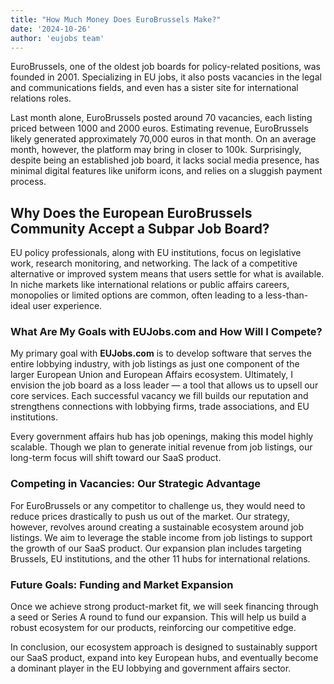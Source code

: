 ```yaml
---
title: "How Much Money Does EuroBrussels Make?"
date: '2024-10-26'
author: 'eujobs team'
---
```


EuroBrussels, one of the oldest job boards for policy-related positions, was founded in 2001. Specializing in EU jobs, it also posts vacancies in the legal and communications fields, and even has a sister site for international relations roles.

Last month alone, EuroBrussels posted around 70 vacancies, each listing priced between 1000 and 2000 euros. Estimating revenue, EuroBrussels likely generated approximately 70,000 euros in that month. On an average month, however, the platform may bring in closer to 100k. Surprisingly, despite being an established job board, it lacks social media presence, has minimal digital features like uniform icons, and relies on a sluggish payment process.

## Why Does the European EuroBrussels Community Accept a Subpar Job Board?
EU policy professionals, along with EU institutions, focus on legislative work, research monitoring, and networking. The lack of a competitive alternative or improved system means that users settle for what is available. In niche markets like international relations or public affairs careers, monopolies or limited options are common, often leading to a less-than-ideal user experience.

### What Are My Goals with EUJobs.com and How Will I Compete?
My primary goal with **EUJobs.com** is to develop software that serves the entire lobbying industry, with job listings as just one component of the larger European Union and European Affairs ecosystem. Ultimately, I envision the job board as a loss leader — a tool that allows us to upsell our core services. Each successful vacancy we fill builds our reputation and strengthens connections with lobbying firms, trade associations, and EU institutions.

Every government affairs hub has job openings, making this model highly scalable. Though we plan to generate initial revenue from job listings, our long-term focus will shift toward our SaaS product.

### Competing in Vacancies: Our Strategic Advantage
For EuroBrussels or any competitor to challenge us, they would need to reduce prices drastically to push us out of the market. Our strategy, however, revolves around creating a sustainable ecosystem around job listings. We aim to leverage the stable income from job listings to support the growth of our SaaS product. Our expansion plan includes targeting Brussels, EU institutions, and the other 11 hubs for international relations.

### Future Goals: Funding and Market Expansion
Once we achieve strong product-market fit, we will seek financing through a seed or Series A round to fund our expansion. This will help us build a robust ecosystem for our products, reinforcing our competitive edge.

In conclusion, our ecosystem approach is designed to sustainably support our SaaS product, expand into key European hubs, and eventually become a dominant player in the EU lobbying and government affairs sector.
